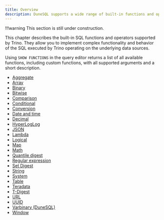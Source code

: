 ```yaml
---
title: Overview
description: DuneSQL supports a wide range of built-in functions and operators.
---
```


!!!warning
    This section is still under construction.


This chapter describes the built-in SQL functions and operators supported by Trino. They allow you to implement complex functionality and behavior of the SQL executed by Trino operating on the underlying data sources.

Using ``SHOW FUNCTIONS`` in the query editor returns a list of all available functions, including custom functions, with all supported arguments and a short description.

- [Aggregate](aggregate.md)  
- [Array](array.md)  
- [Binary](binary.md)  
- [Bitwise](bitwise.md)
- [Comparison](comparison.md)  
- [Conditional](conditional.md)  
- [Conversion](conversion.md)  
- [Date and time](datetime.md)  
- [Decimal](decimal.md)   
- [HyperLogLog](hyperloglog.md)    
- [JSON](json.md)  
- [Lambda](lambda.md)  
- [Logical](logical.md)    
- [Map](map.md)  
- [Math](math.md)  
- [Quantile digest](qdigest.md)  
- [Regular expression](regexp.md)   
- [Set Digest](setdigest.md)  
- [String](string.md)  
- [System](system.md)  
- [Table](table.md)  
- [Teradata](teradata.md)  
- [T-Digest](tdigest.md)  
- [URL](url.md)  
- [UUID](uuid.md)
- [Varbinary (DuneSQL)](varbinary.md)
- [Window](window.md)  

